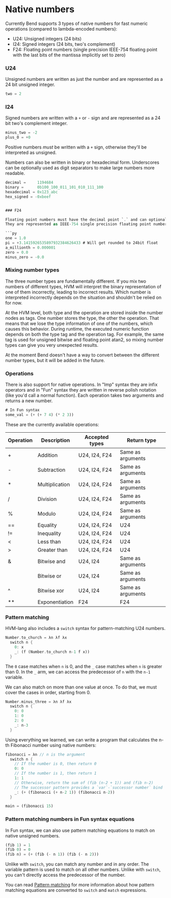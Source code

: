 # Native numbers

Currently Bend supports 3 types of native numbers for fast numeric operations (compared to lambda-encoded numbers):

- U24: Unsigned integers (24 bits)
- I24: Signed integers (24 bits, two's complement)
- F24: Floating point numbers (single precision IEEE-754 floating point with the last bits of the mantissa implicitly set to zero)


### U24

Unsigned numbers are written as just the number and are represented as a 24 bit unsigned integer.

```rs
two = 2
```


### I24

Signed numbers are written with a `+` or `-` sign and are represented as a 24 bit two's complement integer.

```rs
minus_two = -2
plus_0 = +0
```

Positive numbers _must_ be written with a `+` sign, otherwise they'll be interpreted as unsigned.

Numbers can also be written in binary or hexadecimal form. Underscores can be optionally used as digit separators to make large numbers more readable.

```rs
decimal =     1194684
binary =      0b100_100_011_101_010_111_100
hexadecimal = 0x123_abc
hex_signed = -0xbeef


### F24

Floating point numbers must have the decimal point `.` and can optionally take a sign `+` or `-`.
They are represented as IEEE-754 single precision floating point numbers with the last bits of the mantissa implicitly set to zero.

```py
one = 1.0
pi = +3.1415926535897932384626433 # Will get rounded to 24bit float
a_millionth = 0.000001
zero = 0.0
minus_zero = -0.0
```


### Mixing number types

The three number types are fundamentally different.
If you mix two numbers of different types, HVM will interpret the binary representation of one of them incorrectly, leading to incorrect results. Which number is interpreted incorrectly depends on the situation and shouldn't be relied on for now.

At the HVM level, both type and the operation are stored inside the number nodes as tags. One number stores the type, the other the operation.
That means that we lose the type information of one of the numbers, which causes this behavior.
During runtime, the executed numeric function depends on both the type tag and the operation tag. For example, the same tag is used for unsigned bitwise and floating point atan2, so mixing number types can give you very unexpected results.

At the moment Bend doesn't have a way to convert between the different number types, but it will be added in the future.


### Operations

There is also support for native operations.
In "Imp" syntax they are infix operators and in "Fun" syntax they are written in reverse polish notation (like you'd call a normal function).
Each operation takes two arguments and returns a new number.

```rs
# In Fun syntax
some_val = (+ (+ 7 4) (* 2 3))
```

These are the currently available operations:

Operation | Description | Accepted types | Return type
----------|-------------|----------------|------------
+         | Addition    | U24, I24, F24  | Same as arguments
-         | Subtraction | U24, I24, F24  | Same as arguments
*         | Multiplication | U24, I24, F24  | Same as arguments
/         | Division | U24, I24, F24  | Same as arguments
%         | Modulo | U24, I24, F24  | Same as arguments
==        | Equality | U24, I24, F24  | U24
!=        | Inequality | U24, I24, F24  | U24
<         | Less than | U24, I24, F24  | U24
\>        | Greater than | U24, I24, F24  | U24
&         | Bitwise and | U24, I24  | Same as arguments
|         | Bitwise or | U24, I24  | Same as arguments
^         | Bitwise xor | U24, I24  | Same as arguments
**        | Exponentiation | F24  | F24


### Pattern matching

HVM-lang also includes a `switch` syntax for pattern-matching U24 numbers.

```rs
Number.to_church = λn λf λx
  switch n {
    0: x
    _: (f (Number.to_church n-1 f x))
  }
```

The `0` case matches when `n` is 0, and the `_` case matches when `n` is greater than 0.
In the `_` arm, we can access the predecessor of `n` with the `n-1` variable.

We can also match on more than one value at once.
To do that, we must cover the cases in order, starting from 0.

```rs
Number.minus_three = λn λf λx
  switch n {
    0: 0
    1: 0
    2: 0
    _: n-3
  }
```


Using everything we learned, we can write a program that calculates the n-th Fibonacci number using native numbers:

```rs
fibonacci = λn // n is the argument
  switch n {
    // If the number is 0, then return 0
    0: 0
    // If the number is 1, then return 1
    1: 1
    // Otherwise, return the sum of (fib (n-2 + 1)) and (fib n-2)
    // The successor pattern provides a `var`-`successor number` bind
    _: (+ (fibonacci (+ n-2 1)) (fibonacci n-2))
  }

main = (fibonacci 15)
```


### Pattern matching numbers in Fun syntax equations

In Fun syntax, we can also use pattern matching equations to match on native unsigned numbers.

```rs
(fib 1) = 1
(fib 0) = 0
(fib n) = (+ (fib (- n 1)) (fib (- n 2)))
```

Unlike with `switch`, you can match any number and in any order.
The variable pattern is used to match on all other numbers.
Unlike with `switch`, you can't directly access the predecessor of the number.

You can read [Pattern matching](pattern-matching.md) for more information about how pattern matching equations are converted to `switch` and `match` expressions.

